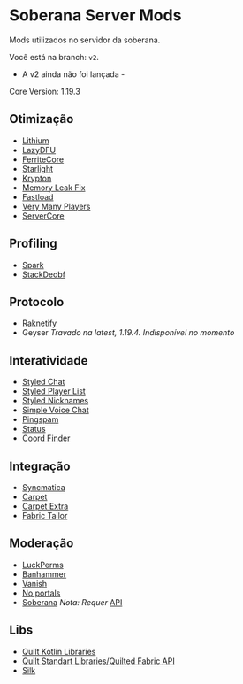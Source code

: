# Soberana Server Mods
Mods utilizados no servidor da soberana.

Você está na branch: `v2`.
- A v2 ainda não foi lançada -

Core Version: 1.19.3

##  Otimização
- [Lithium](https://modrinth.com/mod/lithium)
- [LazyDFU](https://modrinth.com/mod/lazydfu)
- [FerriteCore](https://modrinth.com/mod/ferrite-core)
- [Starlight](https://modrinth.com/mod/starlight)
- [Krypton](https://modrinth.com/mod/krypton)
- [Memory Leak Fix](https://modrinth.com/mod/memoryleakfix)
- [Fastload](https://modrinth.com/mod/fastload)
- [Very Many Players](https://modrinth.com/mod/vmp-fabric)
- [ServerCore](https://modrinth.com/mod/servercore)

## Profiling
- [Spark](https://modrinth.com/mod/spark)
- [StackDeobf](https://modrinth.com/mod/stackdeobf)

## Protocolo
- [Raknetify](https://modrinth.com/plugin/raknetify)
- Geyser *Travado na latest, 1.19.4. Indisponível no momento*

## Interatividade
- [Styled Chat](https://modrinth.com/mod/styled-chat)
- [Styled Player List](https://modrinth.com/mod/styledplayerlist)
- [Styled Nicknames](https://modrinth.com/mod/styled-nicknames)
- [Simple Voice Chat](https://modrinth.com/plugin/simple-voice-chat)
- [Pingspam](https://modrinth.com/mod/pingspam)
- [Status](https://modrinth.com/mod/status)
- [Coord Finder](https://modrinth.com/mod/coord-finder)

## Integração
- [Syncmatica](https://modrinth.com/mod/syncmatica)
- [Carpet](https://www.curseforge.com/minecraft/mc-mods/carpet)
- [Carpet Extra](https://www.curseforge.com/minecraft/mc-mods/carpet-extra)
- [Fabric Tailor](https://modrinth/mod/fabric-tailor)

## Moderação
- [LuckPerms](https://modrinth.com/mod/luckperms)
- [Banhammer](https://modrinth.com/mod/banhammer)
- [Vanish](https://modrinth.com/mod/vanish)
- [No portals](https://modrinth.com/mod/no-portals)
- [Soberana](https://github.com/soberanacraft/quilt-mod) *Nota: Requer* [API](https://github.com/soberanacraft/api)

## Libs
- [Quilt Kotlin Libraries](https://modrinth.com/mod/qkl)
- [Quilt Standart Libraries/Quilted Fabric API](https://modrinth.com/mod/qsl)
- [Silk](https://modrinth.com/mod/silk)

